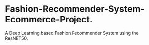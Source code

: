 # Fashion-Recommender-System-Ecommerce-Project.
A Deep Learning based Fashion Recommender System using the ResNET50.
